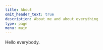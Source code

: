 ```yaml
---
title: About
omit_header_text: true
description: About me and about everything
type: page
menu: main
---
```


Hello everybody.
